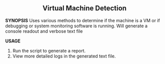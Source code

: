 
<h2 align="center"> Virtual Machine Detection </h2>

**SYNOPSIS**
Uses various methods to determine if the machine is a VM or if debugging or system monitoring software is running.
Will generate a console readout and verbose text file

**USAGE**

1. Run the script to generate a report.
2. View more detailed logs in the generated text file.


